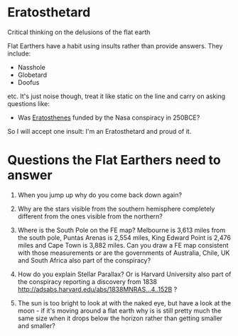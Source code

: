 # Eratosthetard
Critical thinking on the delusions of the flat earth

Flat Earthers have a habit using insults rather than provide answers. They include:

- Nasshole
- Globetard
- Doofus

etc. It's just noise though, treat it like static on the line and carry on asking questions like:

- Was [Eratosthenes](https://en.wikipedia.org/wiki/Eratosthenes#Measurement_of_the_Earth.27s_circumference) funded by the Nasa conspiracy in 250BCE?

So I will accept one insult: I'm an Eratosthetard and proud of it.

# Questions the Flat Earthers need to answer

1. When you jump up why do you come back down again?

1. Why are the stars visible from the southern hemisphere completely different from the ones visible from the northern? 

1. Where is the South Pole on the FE map? Melbourne is 3,613 miles from the south pole, Puntas Arenas is 2,554 miles, King Edward Point is 2,476 miles and Cape Town is 3,882 miles.  Can you draw a FE map consistent with those measurements or are the governments of Australia, Chile, UK and South Africa also part of the conspiracy?

1. How do you explain Stellar Parallax? Or is Harvard University also part of the conspiracy reporting a discovery from 1838 http://adsabs.harvard.edu/abs/1838MNRAS...4..152B ?

1. The sun is too bright to look at with the naked eye, but have a look at the moon - if it's moving around a flat earth why is is still pretty much the same size when it drops below the horizon rather than getting smaller and smaller?
